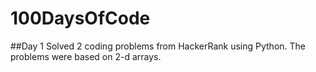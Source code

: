 # 100DaysOfCode

##Day 1
Solved 2 coding problems from HackerRank using Python. The problems were based on 2-d arrays.
